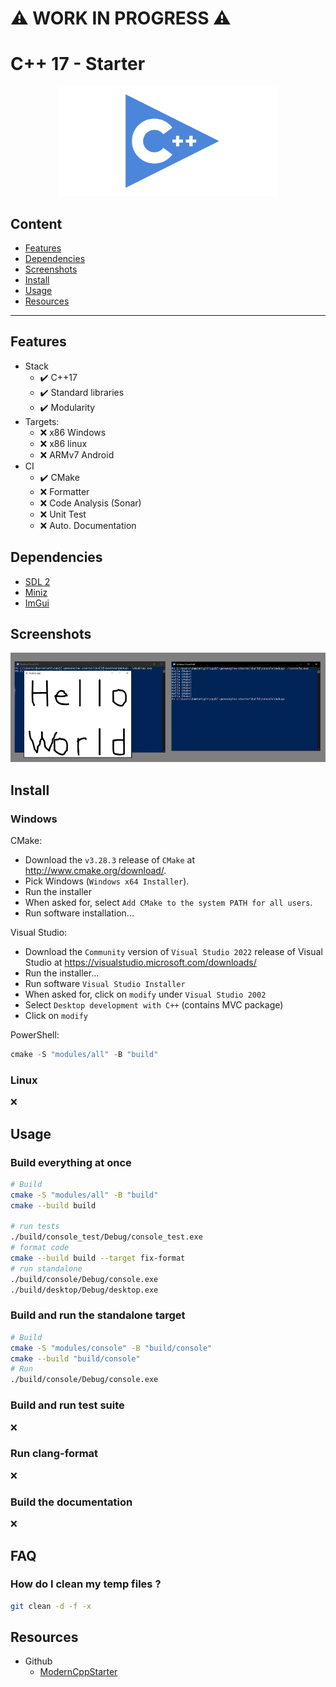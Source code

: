:warning: WORK IN PROGRESS :warning:
====================================

# C++ 17 - Starter

<p align="center">
  <img src="./docs/thumb-cpp.png" height="175" width="auto" />
</p>

## Content

- [Features](#features)
- [Dependencies](#dependencies)
- [Screenshots](#screenshots)
- [Install](#install)
- [Usage](#usage)
- [Resources](#resources)

---------------------------------------

## Features

- Stack
  - :heavy_check_mark: C++17
  - :heavy_check_mark: Standard libraries
  - :heavy_check_mark: Modularity
- Targets:
  - :x: x86 Windows
  - :x: x86 linux
  - :x: ARMv7 Android
- CI
  - :heavy_check_mark: CMake
  - :x: Formatter
  - :x: Code Analysis (Sonar)
  - :x: Unit Test
  - :x: Auto. Documentation

## Dependencies

- [SDL 2](https://www.libsdl.org/)
- [Miniz](https://github.com/richgel999/miniz)
- [ImGui](https://github.com/ocornut/imgui)

## Screenshots

<p align="center">
  <img src="./docs/thumb-screenshot.png" height="175" width="auto" />
</p>

## Install

### Windows

CMake:
- Download the `v3.28.3` release of `CMake` at http://www.cmake.org/download/.
- Pick Windows (`Windows x64 Installer`).
- Run the installer
- When asked for, select `Add CMake to the system PATH for all users`.
- Run software installation...

Visual Studio:
- Download the `Community` version of `Visual Studio 2022` release of Visual Studio at https://visualstudio.microsoft.com/downloads/
- Run the installer...
- Run software `Visual Studio Installer`
- When asked for, click on `modify` under `Visual Studio 2002`
- Select `Desktop development with C++` (contains MVC package)
- Click on `modify`

PowerShell:
```powershell
cmake -S "modules/all" -B "build"
```

### Linux

:x:

## Usage

### Build everything at once

```bash
# Build
cmake -S "modules/all" -B "build"
cmake --build build

# run tests
./build/console_test/Debug/console_test.exe
# format code
cmake --build build --target fix-format
# run standalone
./build/console/Debug/console.exe
./build/desktop/Debug/desktop.exe
```

### Build and run the standalone target

```bash
# Build
cmake -S "modules/console" -B "build/console"
cmake --build "build/console"
# Run
./build/console/Debug/console.exe
```

### Build and run test suite

:x:

### Run clang-format

:x:

### Build the documentation

:x:

## FAQ

### How do I clean my temp files ?

```bash
git clean -d -f -x
```

## Resources

- Github
  - [ModernCppStarter](https://github.com/TheLartians/ModernCppStarter/tree/master)
